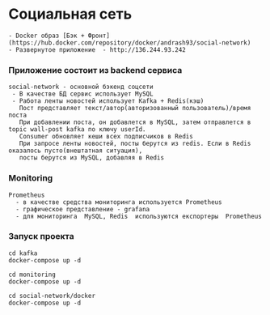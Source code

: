 # Социальная сеть

    - Docker образ [Бэк + Фронт](https://hub.docker.com/repository/docker/andrash93/social-network)
    - Развернутое приложение  - http://136.244.93.242

### Приложение состоит из backend сервиса 

    social-network - основной бэкенд соцсети
     - В качестве БД сервис использует MySQL
     - Работа ленты новостей использует Kafka + Redis(кэш)
       Пост представляет текст/автор(авторизованный пользователь)/время поста
       При добавлении поста, он добавлется в MySQL, затем отправлется в topic wall-post kafka по ключу userId.
       Consumer обновляет кеши всех подписчиков в Redis
       При запросе ленты новостей, посты берутся из redis. Если в Redis оказалось пусто(внештатная ситуация), 
       посты берутся из MySQL, добавляя в Redis
       
### Monitoring
    Prometheus
      - в качестве средства мониторинга используется Prometheus
      - графическое представление - grafana   
      - для мониторинга  MySQL, Redis  используются експортеры  Prometheus     

### Запуск проекта
    
    cd kafka 
    docker-compose up -d   
    
    cd monitoring
    docker-compose up -d 
     
    cd social-network/docker 
    docker-compose up -d
